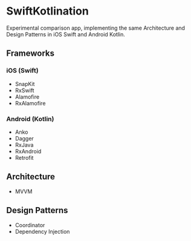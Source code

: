 # SwiftKotlination
Experimental comparison app, implementing the same Architecture and Design Patterns in iOS Swift and Android Kotlin.

## Frameworks

### iOS (Swift)

- SnapKit
- RxSwift
- Alamofire
- RxAlamofire

### Android (Kotlin)

- Anko
- Dagger
- RxJava
- RxAndroid
- Retrofit

## Architecture

- MVVM

## Design Patterns

- Coordinator
- Dependency Injection

